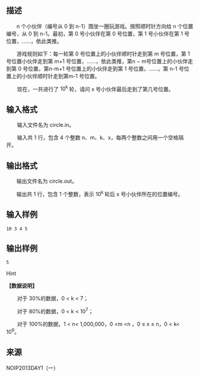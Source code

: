 ## 描述

<p class="MsoNormal" style="text-indent:21pt;"> n 个小伙伴（编号从 0 到 n-1）围坐一圈玩游戏。按照顺时针方向给 n 个位置编号，从 0 到 n-1。最初，第 0 号小伙伴在第 0 号位置，第 1 号小伙伴在第 1 号位置，……，依此类推。 </p> <p class="MsoNormal" style="text-indent:21pt;"> 游戏规则如下：每一轮第<span> 0 </span>号位置上的小伙伴顺时针走到第<span> m </span>号位置，第<span> 1 </span>号位置小伙伴走到第<span> m+1 </span>号位置，……，依此类推，第<span>n </span>− m号位置上的小伙伴走到第<span> 0 </span>号位置，第<span>n-m+1 </span>号位置上的小伙伴走到第<span> 1 </span>号位置，……，第<span> n-1 </span>号位置上的小伙伴顺时针走到第<span>m-1 </span>号位置。<span></span> </p> <p class="MsoNormal" style="text-indent:22pt;"> 现在，一共进行了<span> 10<sup>k </sup></span>轮，请问<span> x </span>号小伙伴最后走到了第几号位置。<span></span> </p>

## 输入格式

<p class="MsoNormal" style="text-indent:22pt;"> 输入文件名为<span> circle.in</span>。<span></span> </p> <p class="MsoNormal" style="text-indent:22pt;"> 输入共<span> 1 </span>行，包含<span> 4 </span>个整数<span> n</span>、<span>m</span>、<span>k</span>、<span>x</span>，每两个整数之间用一个空格隔开。<span></span> </p>

## 输出格式

<p class="MsoBodyText" style="text-indent:20.8pt;margin-left:0cm;"> 输出文件名为 circle.out。<span></span> </p> <p class="MsoBodyText" style="text-indent:20.8pt;margin-left:0cm;"> 输出共 1 行，包含 1 个整数，表示 10<sup>k </sup>轮后 x 号小伙伴所在的位置编号。<span></span> </p>

## 输入样例

```plaintext
10 3 4 5
```

## 输出样例

```plaintext
5
```

Hint

<p class="MsoBodyText"> <b>【数据说明】</b><b><span></span></b> </p> <p class="MsoNormal" style="text-indent:22pt;"> 对于<span> 30%</span>的数据，<span>0 < </span><span>k </span><span>< 7</span>； <span></span> </p> <p class="MsoNormal" style="text-indent:22pt;"> 对于<span> 80%</span>的数据，<span>0 < </span><span>k </span><span>< 10<sup>7</sup></span>；<span></span> </p> <p class="MsoNormal" style="text-indent:22pt;"> 对于<span> 100%</span>的数据，<span>1 < </span><span>n</span><span>< 1,000,000</span>，<span>0 <</span><span>m</span><span> <</span><span>n</span><span> </span>，<span>0</span><span> ≤ x ≤ n</span>，<span>0 < </span><span>k</span><span>< 10<sup>9</sup></span>。<span></span> </p>

## 来源

NOIP2013DAY1（一）

